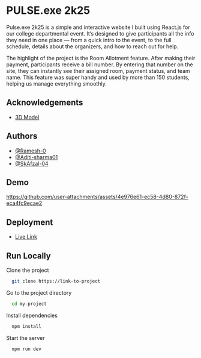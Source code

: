 
# PULSE.exe 2k25

Pulse.exe 2k25 is a simple and interactive website I built using React.js for our college departmental event. It’s designed to give participants all the info they need in one place — from a quick intro to the event, to the full schedule, details about the organizers, and how to reach out for help.

The highlight of the project is the Room Allotment feature. After making their payment, participants receive a bill number. By entering that number on the site, they can instantly see their assigned room, payment status, and team name. This feature was super handy and used by more than 150 students, helping us manage everything smoothly.

## Acknowledgements

 - [3D Model ](https://spline.design/)
 


## Authors

- [@Ramesh-0](https://github.com/Ramesh-0)
- [@Aditi-sharma01](https://github.com/Aditi-sharma01)
- [@SkAfzal-04](https://github.com/SkAfzal-04)


## Demo



https://github.com/user-attachments/assets/4e976e61-ec58-4d80-872f-eca4fc9ecae2



## Deployment

- [Live Link](https://pulseexe2k25.netlify.app/)


## Run Locally

Clone the project

```bash
  git clone https://link-to-project
```

Go to the project directory

```bash
  cd my-project
```

Install dependencies

```bash
  npm install
```




Start the server

```bash
  npm run dev
```

